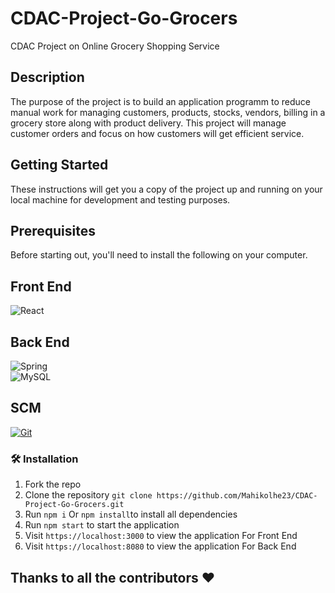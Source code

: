 # CDAC-Project-Go-Grocers
CDAC Project on Online Grocery Shopping Service
## Description
The purpose of the project is to build an application programm to reduce manual work for managing customers, products, stocks, vendors, billing in a grocery store along with product delivery. This project will manage customer orders and focus on how customers will get efficient service.


## Getting Started
These instructions will get you a copy of the project up and running on your local machine for development and testing purposes.
## Prerequisites
Before starting out, you'll need to install the following on your computer.

## Front End
![React](https://img.shields.io/badge/React-20232A?style=for-the-badge&logo=react&logoColor=61DAFB)

## Back End
![Spring](https://img.shields.io/badge/Spring-6DB33F?style=for-the-badge&logo=spring&logoColor=white) </br>
![MySQL](https://img.shields.io/badge/MySQL-00000F?style=for-the-badge&logo=mysql&logoColor=white)

## SCM
[![Git](https://img.shields.io/badge/git-%23F05033.svg?style=for-the-badge&logo=git&logoColor=white)](https://git-scm.com/downloads)

### 🛠️ Installation

1. Fork the repo
2. Clone the repository `git clone https://github.com/Mahikolhe23/CDAC-Project-Go-Grocers.git `
3. Run `npm i` Or `npm install`to install all dependencies
4. Run `npm start` to start the application
5. Visit `https://localhost:3000` to view the application For Front End 
6. Visit `https://localhost:8080` to view the application For Back End 

## Thanks to all the contributors ❤️
